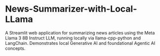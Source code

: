 # News-Summarizer-with-Local-LLama
A Streamlit web application for summarizing news articles using the Meta Llama 3 8B Instruct LLM, running locally via llama-cpp-python and LangChain. Demonstrates local Generative AI and foundational Agentic AI concepts.
